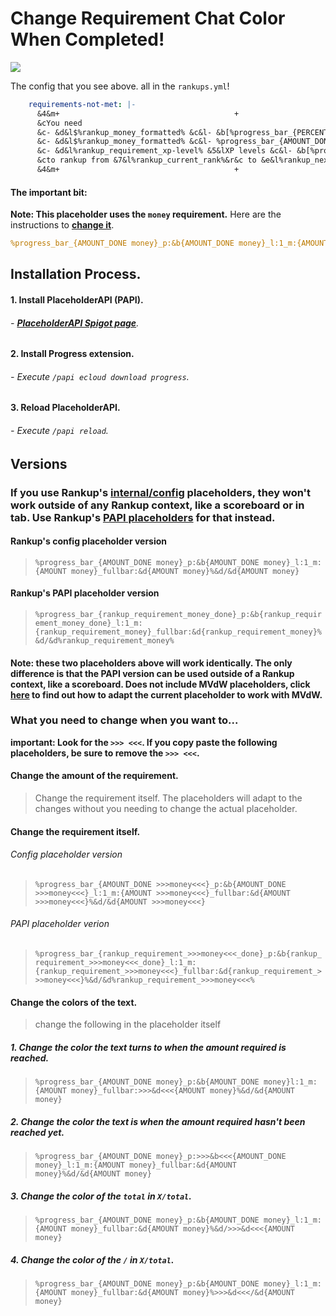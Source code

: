 # Change Requirement Chat Color When Completed!

![](https://i.imgur.com/zK1aybS.png)

The config that you see above. all in the `rankups.yml`!
```yaml
    requirements-not-met: |-
      &4&m+                                       +
      &cYou need
      &c- &d&l$%rankup_money_formatted% &c&l- &b[%progress_bar_{PERCENT_DONE money}_c:&d|_p:&d|_r:&3|_l:20_m:100_fullbar:&a&lCompleted!%&b]
      &c- &d&l$%rankup_money_formatted% &c&l- %progress_bar_{AMOUNT_DONE money}_p:&b{AMOUNT_DONE money}_l:1_m:{AMOUNT money}_fullbar:&d{AMOUNT money}%&d/&d{AMOUNT money}
      &c- &d&l%rankup_requirement_xp-level% &5&lXP levels &c&l- &b[%progress_bar_{PERCENT_DONE xp-level}_c:&d|_p:&d|_r:&3|_l:20_m:100_fullbar:&a&lCompleted!%&b]
      &cto rankup from &7&l%rankup_current_rank%&r&c to &e&l%rankup_next_rank%&r&c!
      &4&m+                                       +
```

#### The important bit:
**Note: This placeholder uses the `money` requirement.** Here are the instructions to **[change it](#change-the-requirement-itself)**.
```yaml
%progress_bar_{AMOUNT_DONE money}_p:&b{AMOUNT_DONE money}_l:1_m:{AMOUNT money}_fullbar:&d{AMOUNT money}%&d/&d{AMOUNT money}
```

## Installation Process.
#### 1. Install PlaceholderAPI (PAPI).
###### - **[PlaceholderAPI Spigot page](https://www.spigotmc.org/resources/placeholderapi.6245/)**.
#### 2. Install Progress extension.
###### - Execute `/papi ecloud download progress`.
#### 3. Reload PlaceholderAPI.
###### - Execute `/papi reload`.

## Versions
### If you use Rankup's [internal/config](../Core-Files/Config-Placeholders.md) placeholders, they won't work outside of any Rankup context, like a scoreboard or in tab. Use Rankup's [PAPI placeholders](../Core-Files/PAPI-Placeholders.md#config-papi-placeholders) for that instead.
#### Rankup's config placeholder version
> `%progress_bar_{AMOUNT_DONE money}_p:&b{AMOUNT_DONE money}_l:1_m:{AMOUNT money}_fullbar:&d{AMOUNT money}%&d/&d{AMOUNT money}`
#### Rankup's PAPI placeholder version
> `%progress_bar_{rankup_requirement_money_done}_p:&b{rankup_requirement_money_done}_l:1_m:{rankup_requirement_money}_fullbar:&d{rankup_requirement_money}%&d/&d%rankup_requirement_money%`
#### Note: these two placeholders above will work identically. The only difference is that the PAPI version can be used outside of a Rankup context, like a scoreboard. Does not include MVdW placeholders, click [here](../Core-Files/PAPI-Placeholders.md#mvdw-placeholders) to find out how to adapt the current placeholder to work with MVdW.

### What you need to change when you want to...
**important:  Look for the `>>> <<<`. If you copy paste the following placeholders, be sure to remove the `>>> <<<`.**
#### Change the amount of the requirement.
> Change the requirement itself. The placeholders will adapt to the changes without you needing to change the actual placeholder.
#### Change the requirement itself.
###### Config placeholder version
> `%progress_bar_{AMOUNT_DONE >>>money<<<}_p:&b{AMOUNT_DONE >>>money<<<}_l:1_m:{AMOUNT >>>money<<<}_fullbar:&d{AMOUNT >>>money<<<}%&d/&d{AMOUNT >>>money<<<}`
###### PAPI placeholder verion
> `%progress_bar_{rankup_requirement_>>>money<<<_done}_p:&b{rankup_requirement_>>>money<<<_done}_l:1_m:{rankup_requirement_>>>money<<<}_fullbar:&d{rankup_requirement_>>>money<<<}%&d/&d%rankup_requirement_>>>money<<<%`
#### Change the colors of the text.
> change the following in the placeholder itself
##### 1. Change the color the text turns to when the amount required is reached.
> `%progress_bar_{AMOUNT_DONE money}_p:&b{AMOUNT_DONE money}l:1_m:{AMOUNT money}_fullbar:>>>&d<<<{AMOUNT money}%&d/&d{AMOUNT money}`
##### 2. Change the color the text is when the amount required hasn't been reached yet.
> `%progress_bar_{AMOUNT_DONE money}_p:>>>&b<<<{AMOUNT_DONE money}_l:1_m:{AMOUNT money}_fullbar:&d{AMOUNT money}%&d/&d{AMOUNT money}`
##### 3. Change the color of the `total` in `X/total`.
> `%progress_bar_{AMOUNT_DONE money}_p:&b{AMOUNT_DONE money}_l:1_m:{AMOUNT money}_fullbar:&d{AMOUNT money}%&d/>>>&d<<<{AMOUNT money}`
##### 4. Change the color of the `/` in `X/total`.
> `%progress_bar_{AMOUNT_DONE money}_p:&b{AMOUNT_DONE money}_l:1_m:{AMOUNT money}_fullbar:&d{AMOUNT money}%>>>&d<<</&d{AMOUNT money}`
